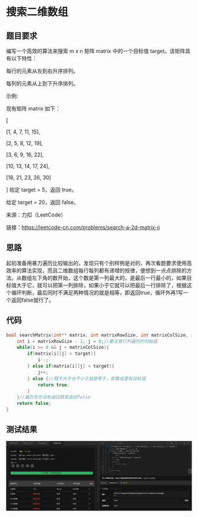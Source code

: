 # 搜索二维数组
## 题目要求
编写一个高效的算法来搜索 m x n 矩阵 matrix 中的一个目标值 target。该矩阵具有以下特性：

每行的元素从左到右升序排列。

每列的元素从上到下升序排列。

示例:

现有矩阵 matrix 如下：

[

  [1,   4,  7, 11, 15],
  
  [2,   5,  8, 12, 19],
  
  [3,   6,  9, 16, 22],
  
  [10, 13, 14, 17, 24],
  
  [18, 21, 23, 26, 30]
  
]
给定 target = 5，返回 true。

给定 target = 20，返回 false。

来源：力扣（LeetCode）

链接：https://leetcode-cn.com/problems/search-a-2d-matrix-ii
## 思路
起初准备用暴力遍历比较输出的，发现只有个别样例是对的，再次看题要求使用高效率的算法实现，而且二维数组每行每列都有递增的规律，便想到一点点排除的方法。从数组左下角的数开始，这个数是第一列最大的，是最后一行最小的，如果目标值大于它，就可以把第一列排除，如果小于它就可以把最后一行排除了，根据这个循环判断，最后同时不满足两种情况的就是相等，即返回true，循环外再1写一个返回false就行了。
## 代码
```c
bool searchMatrix(int** matrix, int matrixRowSize, int matrixColSize, int target) {
    int i = matrixRowSize - 1, j = 0;//要注意行列遍历的初始值
    while(i >= 0 && j < matrixColSize){
        if(matrix[i][j] > target){
            i--;
        } else if(matrix[i][j] < target){
            j++;
        } else {//既不大于也不小于就是等于，即数组里有目标值
            return true;
        }
    }//遍历完也没有返回就是返回false
    return false;
}
```
## 测试结果
![搜索二维数组](https://github.com/xycg529/Summer/blob/master/1.%E7%AE%97%E6%B3%95/%E6%90%9C%E7%B4%A2%E4%BA%8C%E7%BB%B4%E7%9F%A9%E9%98%B5.JPG)
